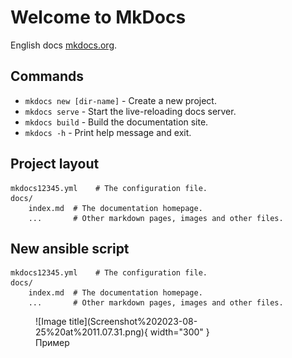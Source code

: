 # Welcome to MkDocs

English docs [mkdocs.org](https://www.mkdocs.org).

## Commands

* `mkdocs new [dir-name]` - Create a new project.
* `mkdocs serve` - Start the live-reloading docs server.
* `mkdocs build` - Build the documentation site.
* `mkdocs -h` - Print help message and exit.

## Project layout

    mkdocs12345.yml    # The configuration file.
    docs/
        index.md  # The documentation homepage.
        ...       # Other markdown pages, images and other files.



## New ansible script

    mkdocs12345.yml    # The configuration file.
    docs/
        index.md  # The documentation homepage.
        ...       # Other markdown pages, images and other files.

<figure markdown>
  ![Image title](Screenshot%202023-08-25%20at%2011.07.31.png){ width="300" }
  <figcaption>Пример</figcaption>
</figure>
